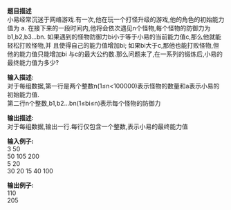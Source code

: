**题目描述**    
小易经常沉迷于网络游戏.有一次,他在玩一个打怪升级的游戏,他的角色的初始能力值为 a.
在接下来的一段时间内,他将会依次遇见n个怪物,每个怪物的防御力为b1,b2,b3...bn. 
如果遇到的怪物防御力bi小于等于小易的当前能力值c,那么他就能轻松打败怪物,并 且使得自己的能力值增加bi;
如果bi大于c,那他也能打败怪物,但他的能力值只能增加bi 与c的最大公约数.那么问题来了,在一系列的锻炼后,小易的最终能力值为多少?

**输入描述:**     
对于每组数据,第一行是两个整数n(1≤n<100000)表示怪物的数量和a表示小易的初始能力值.      
第二行n个整数,b1,b2...bn(1≤bi≤n)表示每个怪物的防御力     


**输出描述:**    
对于每组数据,输出一行.每行仅包含一个整数,表示小易的最终能力值        

**输入例子:**      
3 50    
50 105 200    
5 20   
30 20 15 40 100    

**输出例子:**    
110   
205   